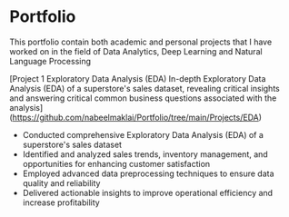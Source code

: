 # Portfolio
This portfolio contain both academic and personal projects that I have worked on in the field of Data Analytics, Deep Learning and Natural Language Processing 

[Project 1 Exploratory Data Analysis (EDA) 
In-depth Exploratory Data Analysis (EDA) of a superstore's sales dataset, revealing critical insights and answering critical common business questions associated with the analysis] (https://github.com/nabeelmaklai/Portfolio/tree/main/Projects/EDA)
- Conducted comprehensive Exploratory Data Analysis (EDA) of a superstore's sales dataset
- Identified and analyzed sales trends, inventory management, and opportunities for enhancing customer satisfaction
- Employed advanced data preprocessing techniques to ensure data quality and reliability
- Delivered actionable insights to improve operational efficiency and increase profitability
